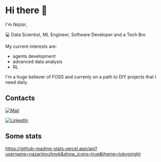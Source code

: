 # Hi there 👋

I'm *Nazar*,

💻 Data Scientist, ML Engineer, Software Developer and a Tech Bro


My current interests are:

- agents development
- advanced data analysis
- RL

I'm a huge believer of FOSS and currenly on a path to DIY projects that I need daily.

## Contacts

[![Mail](https://img.shields.io/badge/-Email-grey?style=flat-square&logo=gmail&logoColor=red)](mailto:nazar.nyzhnyk@gmail.com)

[![LinkedIn](https://img.shields.io/badge/-LinkedIn-black?style=flat-square&logo=Linkedin&logoColor=blue)](https://www.linkedin.com/in/nazariinyzhnyk/)

## Some stats 

https://github-readme-stats.vercel.app/api?username=nazariinyzhnyk&show_icons=true&theme=tokyonight
